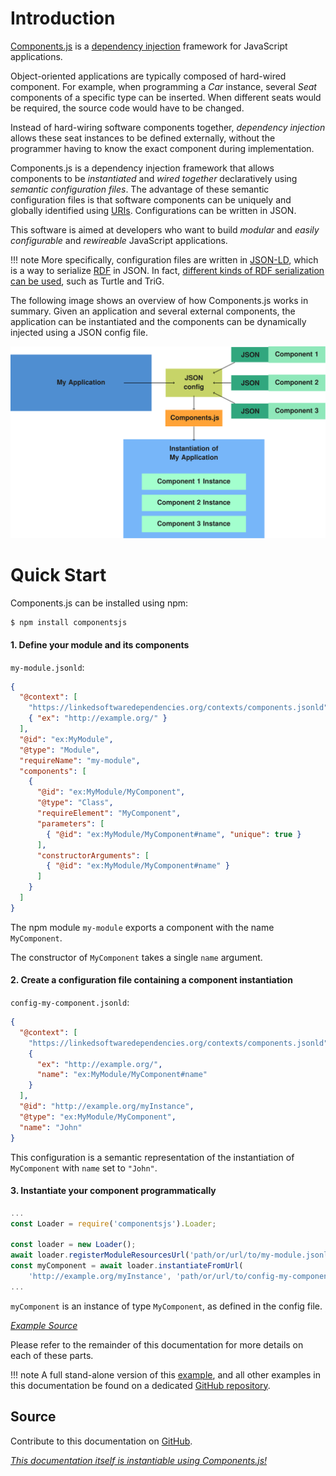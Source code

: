 # Introduction

[Components.js] is a [dependency injection] framework for JavaScript applications.

Object-oriented applications are typically composed of hard-wired component.
For example, when programming a _Car_ instance, several _Seat_ components of a specific type can be inserted.
When different seats would be required, the source code would have to be changed.

Instead of hard-wiring software components together, _dependency injection_
allows these seat instances to be defined externally,
without the programmer having to know the exact component during implementation.

Components.js is a dependency injection framework that allows components
to be _instantiated_ and _wired together_ declaratively using _semantic configuration files_.
The advantage of these semantic configuration files is that software components can be uniquely and globally identified using [URIs].
Configurations can be written in JSON.

This software is aimed at developers who want to build _modular_ and _easily configurable_ and _rewireable_ JavaScript applications.

!!! note
    More specifically, configuration files are written in [JSON-LD],
    which is a way to serialize [RDF] in JSON.
    In fact, [different kinds of RDF serialization can be used](./getting_started/basics/config_serializations/), such as Turtle and TriG.

The following image shows an overview of how Components.js works in summary.
Given an application and several external components,
the application can be instantiated and the components can be dynamically injected using a JSON config file.

![Components.js Overview](example.svg)

# Quick Start

Components.js can be installed using npm:
```bash
$ npm install componentsjs
```

#### 1. Define your module and its components

`my-module.jsonld`:
```json
{
  "@context": [
    "https://linkedsoftwaredependencies.org/contexts/components.jsonld",
    { "ex": "http://example.org/" }
  ],
  "@id": "ex:MyModule",
  "@type": "Module",
  "requireName": "my-module",
  "components": [
    {
      "@id": "ex:MyModule/MyComponent",
      "@type": "Class",
      "requireElement": "MyComponent",
      "parameters": [
        { "@id": "ex:MyModule/MyComponent#name", "unique": true }
      ],
      "constructorArguments": [
        { "@id": "ex:MyModule/MyComponent#name" }
      ]
    }
  ]
}
```

The npm module `my-module` exports a component with the name `MyComponent`.

The constructor of `MyComponent` takes a single `name` argument.

#### 2. Create a configuration file containing a component instantiation

`config-my-component.jsonld`:
```json
{
  "@context": [
    "https://linkedsoftwaredependencies.org/contexts/components.jsonld",
    {
      "ex": "http://example.org/",
      "name": "ex:MyModule/MyComponent#name"
    }
  ],
  "@id": "http://example.org/myInstance",
  "@type": "ex:MyModule/MyComponent",
  "name": "John"
}
```

This configuration is a semantic representation of the instantiation of `MyComponent` with `name` set to `"John"`.

#### 3. Instantiate your component programmatically

```javascript
...
const Loader = require('componentsjs').Loader;

const loader = new Loader();
await loader.registerModuleResourcesUrl('path/or/url/to/my-module.jsonld');
const myComponent = await loader.instantiateFromUrl(
    'http://example.org/myInstance', 'path/or/url/to/config-my-component.jsonld');
...
```

`myComponent` is an instance of type `MyComponent`, as defined in the config file.

[_Example Source_](https://github.com/LinkedSoftwareDependencies/Examples-Components.js/tree/master/documentation/home/quick_start)

Please refer to the remainder of this documentation for more details on each of these parts.

!!! note
    A full stand-alone version of this [example](https://github.com/LinkedSoftwareDependencies/Examples-Components.js/tree/master/documentation/home/quick_start),
    and all other examples in this documentation be found on a dedicated [GitHub repository](https://github.com/LinkedSoftwareDependencies/Examples-Components.js).

## Source

Contribute to this documentation on [GitHub].

_[This documentation itself is instantiable using Components.js!](./example/)_

[Components.js]: https://github.com/LinkedSoftwareDependencies/Components.js
[GitHub]: https://github.com/LinkedSoftwareDependencies/Documentation-Components.js
[dependency injection]: https://martinfowler.com/articles/injection.html
[Node.js]: https://nodejs.org/en/
[URIs]: https://www.w3.org/wiki/URI
[RDF]: https://www.w3.org/RDF/
[JSON-LD]: https://json-ld.org/
